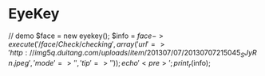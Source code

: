 # EyeKey
// demo
$face = new eyekey();
$info = $face->execute('/face/Check/checking',array(
    'url'=>'http://img5q.duitang.com/uploads/item/201307/07/20130707215045_SJyRn.jpeg',
    'mode'=>'',
    'tip'=>''
    ));
echo '<pre>';
print_r($info);

